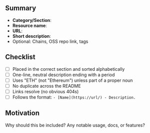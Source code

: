 ## Summary

- **Category/Section**: 
- **Resource name**: 
- **URL**: 
- **Short description**: 
- Optional: Chains, OSS repo link, tags

## Checklist

- [ ] Placed in the correct section and sorted alphabetically
- [ ] One-line, neutral description ending with a period
- [ ] Uses "ETH" (not "Ethereum") unless part of a proper noun
- [ ] No duplicate across the README
- [ ] Links resolve (no obvious 404s)
- [ ] Follows the format: `- [Name](https://url/) - Description.`

## Motivation

Why should this be included? Any notable usage, docs, or features? 